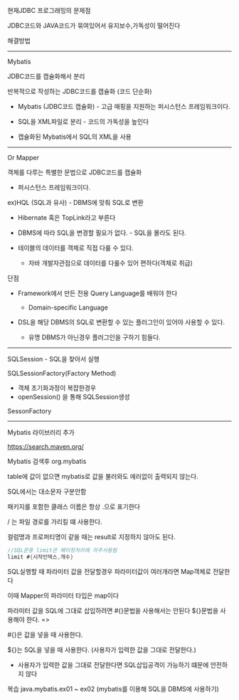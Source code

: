 현재JDBC 프로그래밍의 문제점

JDBC코드와 JAVA코드가 묶여있어서 유지보수,가독성이 떨어진다

해결방법

---

Mybatis

JDBC코드를 캡슐화해서 분리

반복적으로 작성하는 JDBC코드를 캡슐화 (코드 단순화)  

- Mybatis (JDBC코드 캡슐화) -  고급 매핑을 지원하는 퍼시스턴스 프레임워크이다.

- SQL을 XML파일로 분리 - 코드의 가독성을 높인다
- 캡슐화된 Mybatis에서 SQL의 XML을 사용

---

Or Mapper

 객체를 다루는 특별한 문법으로 JDBC코드를 캡슐화

- 퍼시스턴스 프레임워크이다.

ex)HQL (SQL과 유사) - DBMS에 맞춰 SQL로 변환

- Hibernate 혹은 TopLink라고 부른다 

- DBMS에 따라 SQL을 변경할 필요가 없다. - SQL을 몰라도 된다.
- 테이블의 데이터를 객체로 직접 다룰 수 있다. 
  - 자바 개발자관점으로 데이터를 다룰수 있어 편하다(객체로 취급)

단점 

- Framework에서 만든 전용 Query Language를 배워야 한다
  - Domain-specific Language

- DSL을 해당 DBMS의 SQL로 변환할 수 있는 플러그인이 있어야 사용할 수 있다.
  - 유명 DBMS가 아닌경우 플러그인을 구하기 힘들다.

---

SQLSession - SQL을 찾아서 실행

SQLSessionFactory(Factory Method)

- 객체 초기화과정이 복잡한경우
-    openSession()  을 통해 SQLSession생성

SessonFactory

---

Mybatis 라이브러리 추가

https://search.maven.org/

Mybatis 검색후 org.mybatis

table에 값이 없으면  mybatis로 값을 불러와도 에러없이 출력되지 않는다.

SQL에서는 대소문자 구분안함

패키지를 포함한 클래스 이름은 항상 .으로 표기한다

/ 는 파일 경로를 가리킬 떄 사용한다.

컬럼명과 프로퍼티명이 같을 때는 result로 지정하지 않아도 된다.

```java
//SQL문중 limit은 페이징처리에 자주사용됨  
limit #{시작인덱스,개수}
```

SQL실행할 때 파라미터 값을 전달할경우 파라미터값이 여러개라면 Map객체로 전달한다

이때 Mapper의 파라미터 타입은 map이다

파라미터 값을 SQL에 그대로 삽입하려면 #{}문법을 사용해서는 안된다
${}문법을 사용해야 한다. => 

#{}은 값을 넣을 때 사용한다.

${}는 SQL을 넣을 때 사용한다. (사용자가 입력한 값을 그대로 전달한다.)

- 사용자가 입력한 값을 그대로 전달한다면 SQL삽입공격이 가능하기 떄문에 안전하지 않다

  

복습   java.mybatis.ex01 ~ ex02 (mybatis를 이용해 SQL을 DBMS에 사용하기)

